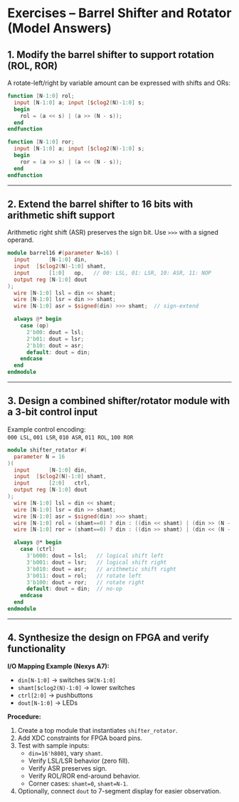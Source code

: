 # Exercises – Barrel Shifter and Rotator (Model Answers)

## 1. Modify the barrel shifter to support rotation (ROL, ROR)
A rotate-left/right by variable amount can be expressed with shifts and ORs:

```verilog
function [N-1:0] rol;
  input [N-1:0] a; input [$clog2(N)-1:0] s;
  begin
    rol = (a << s) | (a >> (N - s));
  end
endfunction

function [N-1:0] ror;
  input [N-1:0] a; input [$clog2(N)-1:0] s;
  begin
    ror = (a >> s) | (a << (N - s));
  end
endfunction
```

---

## 2. Extend the barrel shifter to 16 bits with arithmetic shift support
Arithmetic right shift (ASR) preserves the sign bit. Use `>>>` with a signed operand.

```verilog
module barrel16 #(parameter N=16) (
  input      [N-1:0] din,
  input  [$clog2(N)-1:0] shamt,
  input      [1:0]   op,   // 00: LSL, 01: LSR, 10: ASR, 11: NOP
  output reg [N-1:0] dout
);
  wire [N-1:0] lsl = din << shamt;
  wire [N-1:0] lsr = din >> shamt;
  wire [N-1:0] asr = $signed(din) >>> shamt;  // sign-extend

  always @* begin
    case (op)
      2'b00: dout = lsl;
      2'b01: dout = lsr;
      2'b10: dout = asr;
      default: dout = din;
    endcase
  end
endmodule
```

---

## 3. Design a combined shifter/rotator module with a 3-bit control input
Example control encoding:  
`000 LSL`, `001 LSR`, `010 ASR`, `011 ROL`, `100 ROR`

```verilog
module shifter_rotator #(
  parameter N = 16
)(
  input      [N-1:0] din,
  input  [$clog2(N)-1:0] shamt,
  input      [2:0]   ctrl,
  output reg [N-1:0] dout
);
  wire [N-1:0] lsl = din << shamt;
  wire [N-1:0] lsr = din >> shamt;
  wire [N-1:0] asr = $signed(din) >>> shamt;
  wire [N-1:0] rol = (shamt==0) ? din : ((din << shamt) | (din >> (N - shamt)));
  wire [N-1:0] ror = (shamt==0) ? din : ((din >> shamt) | (din << (N - shamt)));

  always @* begin
    case (ctrl)
      3'b000: dout = lsl;   // logical shift left
      3'b001: dout = lsr;   // logical shift right
      3'b010: dout = asr;   // arithmetic shift right
      3'b011: dout = rol;   // rotate left
      3'b100: dout = ror;   // rotate right
      default: dout = din;  // no-op
    endcase
  end
endmodule
```

---

## 4. Synthesize the design on FPGA and verify functionality
**I/O Mapping Example (Nexys A7):**
- `din[N-1:0]` → switches `SW[N-1:0]`
- `shamt[$clog2(N)-1:0]` → lower switches
- `ctrl[2:0]` → pushbuttons
- `dout[N-1:0]` → LEDs

**Procedure:**
1. Create a top module that instantiates `shifter_rotator`.
2. Add XDC constraints for FPGA board pins.
3. Test with sample inputs:
   - `din=16'h8001`, vary `shamt`.
   - Verify LSL/LSR behavior (zero fill).
   - Verify ASR preserves sign.
   - Verify ROL/ROR end-around behavior.
   - Corner cases: `shamt=0`, `shamt=N-1`.
4. Optionally, connect `dout` to 7-segment display for easier observation.

